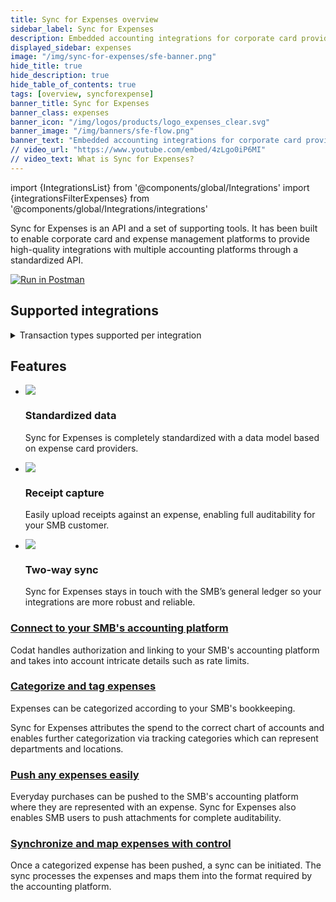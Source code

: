 ```yaml
---
title: Sync for Expenses overview
sidebar_label: Sync for Expenses
description: Embedded accounting integrations for corporate card providers
displayed_sidebar: expenses
image: "/img/sync-for-expenses/sfe-banner.png"
hide_title: true
hide_description: true
hide_table_of_contents: true
tags: [overview, syncforexpense]
banner_title: Sync for Expenses
banner_class: expenses
banner_icon: "/img/logos/products/logo_expenses_clear.svg"
banner_image: "/img/banners/sfe-flow.png"
banner_text: "Embedded accounting integrations for corporate card providers."
// video_url: "https://www.youtube.com/embed/4zLgo0iP6MI"
// video_text: What is Sync for Expenses?
---
```


import {IntegrationsList} from '@components/global/Integrations'
import {integrationsFilterExpenses} from '@components/global/Integrations/integrations'

Sync for Expenses is an API and a set of supporting tools. It has been built to enable corporate card and expense management platforms to provide high-quality integrations with multiple accounting platforms through a standardized API.

[![Run in Postman](https://run.pstmn.io/button.svg)](https://god.gw.postman.com/run-collection/9514766-9427cfd1-d3f9-4857-b3f1-d488fb6de5a6?action=collection%2Ffork&collection-url=entityId%3D9514766-9427cfd1-d3f9-4857-b3f1-d488fb6de5a6%26entityType%3Dcollection%26workspaceId%3Dc6d087b0-fc80-4d14-a903-a9017e1b54e0)

## Supported integrations

<IntegrationsList filter={integrationsFilterExpenses}/>

<details>
<summary>Transaction types supported per integration</summary>

| Transaction type                    | Payment | Refund | Reward | Chargeback | Transfer in | Transfer out | Adjustment in | Adjustment out |
|---------------------|---------|--------|--------|------------|-------------|--------------|---------------|----------------|
| Xero                | ✔️       | ✔️      | ✔️      | ✔️          | ✔️           | ✔️            | ✔️             | ✔️              |
| QuickBooks   Online | ✔️       | ✔️      | ✔️      | ✔️          | ✔️           | ✔️            | ✔️             | ✔️              |
| Dynamics   365      | ✔️       | ✔️      | ✔️      | ✔️          |             |              |               |                |
| Oracle   NetSuite   | ✔️       | ✔️      |        |            |             |              |               |                |

</details>

## Features

<ul className="card-container col-3">
  <li className="card">
    <div class="header">
      <img
        src="/img/wp-icons/copy-feature-bullet.svg"
        class="mini-icon"
      />
      <h3>Standardized data</h3>
    </div>
    <p>
      Sync for Expenses is completely standardized with a data model based on expense card providers. 
    </p>
  </li>

  <li className="card">
    <div class="header">
      <img
        src="/img/wp-icons/copy-feature-bullet.svg"
        class="mini-icon"
      />
      <h3>Receipt capture</h3>
    </div>
    <p>
      Easily upload receipts against an expense, enabling full auditability for your SMB customer.
    </p>
  </li>

  <li className="card">
    <div class="header">
      <img
        src="/img/wp-icons/copy-feature-bullet.svg"
        class="mini-icon"
      />
      <h3>Two-way sync</h3>
    </div>
    <p>
      Sync for Expenses stays in touch with the SMB’s general ledger so your integrations are more robust and reliable.
    </p>
  </li>

</ul>

### [Connect to your SMB's accounting platform](/expenses/getting-started)

Codat handles authorization and linking to your SMB's accounting platform and takes into account intricate details such as rate limits.

### [Categorize and tag expenses](/expenses/config-and-categorize)

Expenses can be categorized according to your SMB's bookkeeping.

Sync for Expenses attributes the spend to the correct chart of accounts and enables further categorization via tracking categories which can represent departments and locations.

### [Push any expenses easily](/expenses/sync-process/expense-transactions)

Everyday purchases can be pushed to the SMB's accounting platform where they are represented with an expense. Sync for Expenses also enables SMB users to push attachments for complete auditability.

### [Synchronize and map expenses with control](/expenses/sync-process/sync-process-explained)

Once a categorized expense has been pushed, a sync can be initiated. The sync processes the expenses and maps them into the format required by the accounting platform.
